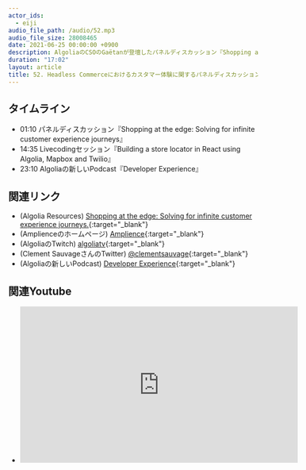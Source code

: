 ```yaml
---
actor_ids:
  - eiji
audio_file_path: /audio/52.mp3
audio_file_size: 28008465
date: 2021-06-25 00:00:00 +0900
description: AlgoliaのCSOのGaëtanが登壇したパネルディスカッション『Shopping at the edge』、ライブコーディングセッション『Building a store locator in React using Algolia, Mapbox and Twilio』のパート1、Algoliaの新しいPodcast『Developer Experience』について話しました
duration: "17:02"
layout: article
title: 52. Headless Commerceにおけるカスタマー体験に関するパネルディスカッション
---
```


## タイムライン

- 01:10 パネルディスカッション『Shopping at the edge: Solving for infinite customer experience journeys』
- 14:35 Livecodingセッション『Building a store locator in React using Algolia, Mapbox and Twilio』
- 23:10 Algoliaの新しいPodcast『Developer Experience』

## 関連リンク

- (Algolia Resources) [Shopping at the edge: Solving for infinite customer experience journeys.](https://resources.algolia.com/home/shopping-at-the-edge-panel-amplience){:target="_blank"}
- (Amplienceのホームページ) [Amplience](https://amplience.com/products-services/platform/){:target="_blank"}
- (AlgoliaのTwitch) [algoliatv](https://www.twitch.tv/algoliatv/){:target="_blank"}
- (Clement SauvageさんのTwitter) [@clementsauvage](https://twitter.com/clementsauvage){:target="_blank"}
- (Algoliaの新しいPodcast) [Developer Experience](https://developerexperience.buzzsprout.com/){:target="_blank"}

## 関連Youtube

- <iframe width="560" height="315" src="https://www.youtube.com/embed/V83V4yeIV7I" title="YouTube video player" frameborder="0" allow="accelerometer; autoplay; clipboard-write; encrypted-media; gyroscope; picture-in-picture" allowfullscreen></iframe>
